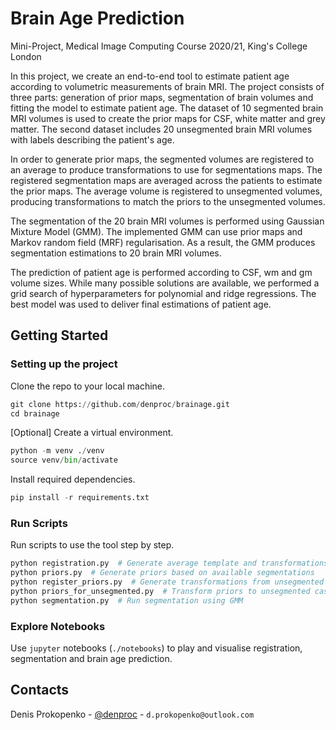 # Brain Age Prediction
Mini-Project, Medical Image Computing Course 2020/21, King's College London

In this project, we create an end-to-end tool to estimate patient age according to volumetric measurements of brain MRI.
The project consists of three parts: generation of prior maps, segmentation of brain volumes and fitting the model
to estimate patient age.
The dataset of 10 segmented brain MRI volumes is used to create the prior maps for CSF, white matter and grey matter.
The second dataset includes 20 unsegmented brain MRI volumes with labels describing the patient's age.

In order to generate prior maps, the segmented volumes are registered to an average to produce transformations to use
for segmentations maps. The registered segmentation maps are averaged across the patients to estimate the prior maps.
The average volume is registered to unsegmented volumes, producing transformations to match the priors
to the unsegmented volumes.

The segmentation of the 20 brain MRI volumes is performed using Gaussian Mixture Model (GMM).
The implemented GMM can use prior maps and Markov random field (MRF) regularisation.
As a result, the GMM produces segmentation estimations to 20 brain MRI volumes.

The prediction of patient age is performed according to CSF, wm and gm volume sizes.
While many possible solutions are available, we performed a grid search of hyperparameters for polynomial and ridge
regressions. 
The best model was used to deliver final estimations of patient age.

## Getting Started

### Setting up the project
Clone the repo to your local machine.
```python
git clone https://github.com/denproc/brainage.git
cd brainage
```
[Optional] Create a virtual environment.
```python
python -m venv ./venv
source venv/bin/activate
```
Install required dependencies.
```python
pip install -r requirements.txt
```
### Run Scripts
Run scripts to use the tool step by step.
```python
python registration.py  # Generate average template and transformations to its space
python priors.py  # Generate priors based on available segmentations
python register_priors.py  # Generate transformations from unsegmented cases to the template 
python priors_for_unsegmented.py  # Transform priors to unsegmented cases
python segmentation.py  # Run segmentation using GMM
```

### Explore Notebooks
Use `jupyter` notebooks  (`./notebooks`) to play and visualise registration, segmentation and brain age prediction.


## Contacts
Denis Prokopenko - [@denproc](https://github.com/denproc) - `d.prokopenko@outlook.com` 
